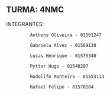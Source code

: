 TURMA: 4NMC 
------------------------------------------
INTEGRANTES: 

             Anthony Oliveira - 01561247

             Gabriela Alves - 01569138
             
             Lucas Henrique - 01575340
             
             Pytter Hugo - 01540207
             
             Rodollfo Monteiro - 01553113
             
             Rafael Felipe - 01570104


